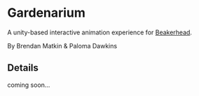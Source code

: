 Gardenarium
===========

A unity-based interactive animation experience for [Beakerhead](http://www.beakerhead.com). 

By Brendan Matkin & Paloma Dawkins

Details
-------

coming soon... 
